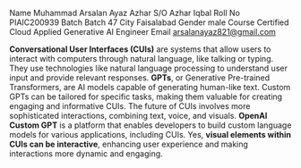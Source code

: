 Name	Muhammad Arsalan Ayaz Azhar
S/O	Azhar Iqbal
Roll No	PIAIC200939
Batch	Batch 47
City	Faisalabad
Gender	male
Course	Certified Cloud Applied Generative AI Engineer
Email	arsalanayaz821@gmail.com


**Conversational User Interfaces (CUIs)** are systems that allow users to interact with computers through natural language, like talking or typing. They use technologies like natural language processing to understand user input and provide relevant responses. **GPTs**, or Generative Pre-trained Transformers, are AI models capable of generating human-like text. Custom GPTs can be tailored for specific tasks, making them valuable for creating engaging and informative CUIs. The future of CUIs involves more sophisticated interactions, combining text, voice, and visuals. **OpenAI Custom GPT** is a platform that enables developers to build custom language models for various applications, including CUIs. Yes, **visual elements within CUIs can be interactive**, enhancing user experience and making interactions more dynamic and engaging. 
